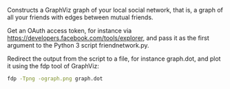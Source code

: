 Constructs a GraphViz graph of your local social network, that is, a graph of
all your friends with edges between mutual friends.

Get an OAuth access token, for instance via
https://developers.facebook.com/tools/explorer, and pass it as the first
argument to the Python 3 script friendnetwork.py.

Redirect the output from the script to a file, for instance graph.dot, and plot
it using the fdp tool of GraphViz:

```sh
fdp -Tpng -ograph.png graph.dot
```
